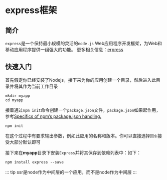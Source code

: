 # express框架
## 简介

`express`是一个保持最小规模的灵活的`node.js` Web应用程序开发框架，为Web和移动应用程序提供一组强大的功能。
更多相关信息：[erpress](http://www.expressjs.com.cn/)

## 快速入门

首先假定你已经安装了Nodejs，接下来为你的应用创建一个目录，然后进入此目录并将其作为当前工作目录
``` 
mkdir myapp
cd myapp
```

接着通过`npm init`命令创建一个`package.json`文件，`package.json`如果起作用，参考[Specifics of npm’s package.json handling.](https://docs.npmjs.com/files/package.json)

``` 
npm init
```
在这个过程中有要求输出参数，例如此应用的名称和版本。你可以直接选择`回车`接受大部分默认即可

接下来在**myapp**目录下安装`Express`并将其保存到依赖列表中：如下：
```Shell
npm install express --save
```


::: tip
  ssr是node作为中间层的一个应用，而不是node作为中间层
:::
